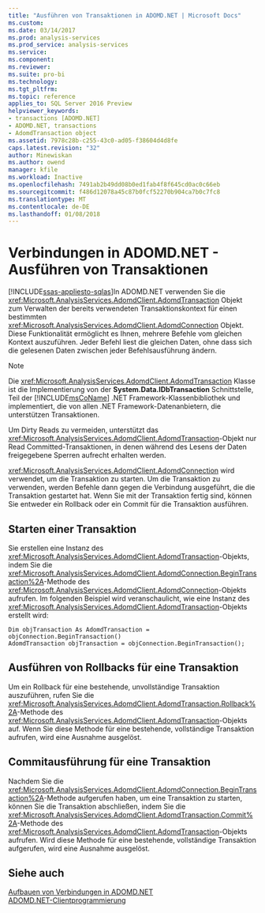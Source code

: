 ```yaml
---
title: "Ausführen von Transaktionen in ADOMD.NET | Microsoft Docs"
ms.custom: 
ms.date: 03/14/2017
ms.prod: analysis-services
ms.prod_service: analysis-services
ms.service: 
ms.component: 
ms.reviewer: 
ms.suite: pro-bi
ms.technology: 
ms.tgt_pltfrm: 
ms.topic: reference
applies_to: SQL Server 2016 Preview
helpviewer_keywords:
- transactions [ADOMD.NET]
- ADOMD.NET, transactions
- AdomdTransaction object
ms.assetid: 7978c28b-c255-43c0-ad05-f38604d4d8fe
caps.latest.revision: "32"
author: Minewiskan
ms.author: owend
manager: kfile
ms.workload: Inactive
ms.openlocfilehash: 7491ab2b49dd08b0ed1fab4f8f645cd0ac0c66eb
ms.sourcegitcommit: f486d12078a45c87b0fcf52270b904ca7b0c7fc8
ms.translationtype: MT
ms.contentlocale: de-DE
ms.lasthandoff: 01/08/2018
---
```

# <a name="connections-in-adomdnet---performing-transactions"></a>Verbindungen in ADOMD.NET - Ausführen von Transaktionen
[!INCLUDE[ssas-appliesto-sqlas](../../includes/ssas-appliesto-sqlas.md)]In ADOMD.NET verwenden Sie die <xref:Microsoft.AnalysisServices.AdomdClient.AdomdTransaction> Objekt zum Verwalten der bereits verwendeten Transaktionskontext für einen bestimmten <xref:Microsoft.AnalysisServices.AdomdClient.AdomdConnection> Objekt. Diese Funktionalität ermöglicht es Ihnen, mehrere Befehle vom gleichen Kontext auszuführen. Jeder Befehl liest die gleichen Daten, ohne dass sich die gelesenen Daten zwischen jeder Befehlsausführung ändern.  
  
> [!NOTE]  
>  Die <xref:Microsoft.AnalysisServices.AdomdClient.AdomdTransaction> Klasse ist die Implementierung von der **System.Data.IDbTransaction** Schnittstelle, Teil der [!INCLUDE[msCoName](../../includes/msconame-md.md)] .NET Framework-Klassenbibliothek und implementiert, die von allen .NET Framework-Datenanbietern, die unterstützen Transaktionen.  
  
 Um Dirty Reads zu vermeiden, unterstützt das <xref:Microsoft.AnalysisServices.AdomdClient.AdomdTransaction>-Objekt nur Read Committed-Transaktionen, in denen während des Lesens der Daten freigegebene Sperren aufrecht erhalten werden.  
  
 <xref:Microsoft.AnalysisServices.AdomdClient.AdomdConnection> wird verwendet, um die Transaktion zu starten. Um die Transaktion zu verwenden, werden Befehle dann gegen die Verbindung ausgeführt, die die Transaktion gestartet hat. Wenn Sie mit der Transaktion fertig sind, können Sie entweder ein Rollback oder ein Commit für die Transaktion ausführen.  
  
## <a name="starting-a-transaction"></a>Starten einer Transaktion  
 Sie erstellen eine Instanz des <xref:Microsoft.AnalysisServices.AdomdClient.AdomdTransaction>-Objekts, indem Sie die <xref:Microsoft.AnalysisServices.AdomdClient.AdomdConnection.BeginTransaction%2A>-Methode des <xref:Microsoft.AnalysisServices.AdomdClient.AdomdConnection>-Objekts aufrufen. Im folgenden Beispiel wird veranschaulicht, wie eine Instanz des <xref:Microsoft.AnalysisServices.AdomdClient.AdomdTransaction>-Objekts erstellt wird:  
  
```  
Dim objTransaction As AdomdTransaction = objConnection.BeginTransaction()  
AdomdTransaction objTransaction = objConnection.BeginTransaction();  
```  
  
## <a name="rolling-back-a-transaction"></a>Ausführen von Rollbacks für eine Transaktion  
 Um ein Rollback für eine bestehende, unvollständige Transaktion auszuführen, rufen Sie die <xref:Microsoft.AnalysisServices.AdomdClient.AdomdTransaction.Rollback%2A>-Methode des <xref:Microsoft.AnalysisServices.AdomdClient.AdomdTransaction>-Objekts auf. Wenn Sie diese Methode für eine bestehende, vollständige Transaktion aufrufen, wird eine Ausnahme ausgelöst.  
  
## <a name="committing-a-transaction"></a>Commitausführung für eine Transaktion  
 Nachdem Sie die <xref:Microsoft.AnalysisServices.AdomdClient.AdomdConnection.BeginTransaction%2A>-Methode aufgerufen haben, um eine Transaktion zu starten, können Sie die Transaktion abschließen, indem Sie die <xref:Microsoft.AnalysisServices.AdomdClient.AdomdTransaction.Commit%2A>-Methode des <xref:Microsoft.AnalysisServices.AdomdClient.AdomdTransaction>-Objekts aufrufen. Wird diese Methode für eine bestehende, vollständige Transaktion aufgerufen, wird eine Ausnahme ausgelöst.  
  
## <a name="see-also"></a>Siehe auch  
 [Aufbauen von Verbindungen in ADOMD.NET](../../analysis-services/multidimensional-models-adomd-net-client/connections-in-adomd-net.md)   
 [ADOMD.NET-Clientprogrammierung](../../analysis-services/multidimensional-models-adomd-net-client/adomd-net-client-programming.md)  
  
  
